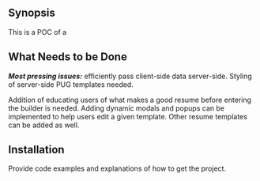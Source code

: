 ## Synopsis

This is a POC of a

## What Needs to be Done

 ***Most pressing issues:*** efficiently pass client-side data server-side. Styling of server-side PUG templates needed. <br/>

 Addition of educating users of what makes a good resume before entering the builder is needed. Adding dynamic modals and popups can be implemented to help users edit a given template. Other resume templates can be added as well.

## Installation

Provide code examples and explanations of how to get the project.
